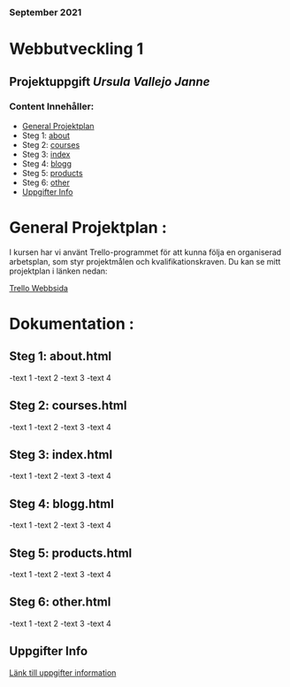 ### September 2021
# Webbutveckling 1
## Projektuppgift *Ursula Vallejo Janne*
### Content Innehåller:
- [General Projektplan](#general-projektplan)
- Steg 1: [about](#about)
- Steg 2: [courses](#courses)
- Steg 3: [index](#index)
- Steg 4: [blogg](#blogg)
- Steg 5: [products](#products)
- Steg 6: [other](#other)
- [Uppgifter Info](#uppgifter-info)

# General Projektplan :
I kursen har vi använt Trello-programmet för att kunna följa en organiserad arbetsplan, som styr projektmålen och kvalifikationskraven.
Du kan se mitt projektplan i länken nedan:

[Trello Webbsida](https://trello.com/invite/b/MumOFN0P/9878ada236feb82b544166f8b5eddfc0/webbutveckling1)

# Dokumentation  :
## Steg 1: about.html

-text 1
-text 2
-text 3
-text 4

## Steg 2: courses.html

-text 1
-text 2
-text 3
-text 4

## Steg 3: index.html

-text 1
-text 2
-text 3
-text 4

## Steg 4: blogg.html

-text 1
-text 2
-text 3
-text 4

## Steg 5: products.html

-text 1
-text 2
-text 3
-text 4

## Steg 6: other.html

-text 1
-text 2
-text 3
-text 4

## Uppgifter Info
[Länk till uppgifter information](assignment.pdf)

